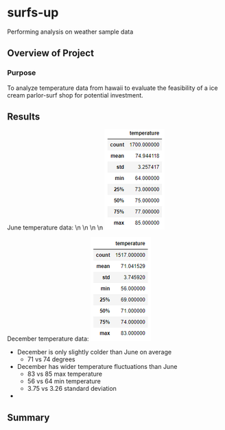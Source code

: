 # surfs-up
Performing analysis on weather sample data

## Overview of Project

### Purpose
To analyze temperature data from hawaii to evaluate the feasibility of a ice cream parlor-surf shop for potential investment. 

## Results
June temperature data: \n \n \n \n ![june_temp_stats.png](images/june_temp_stats.png)

December temperature data: ![dec_temp_stats.png](images/dec_temp_stats.png)

- December is only slightly colder than June on average 
    - 71 vs 74 degrees
- December has wider temperature fluctuations than June 
    - 83 vs 85 max temperature
    - 56 vs 64 min temperature
    - 3.75 vs 3.26 standard deviation
- 

## Summary


